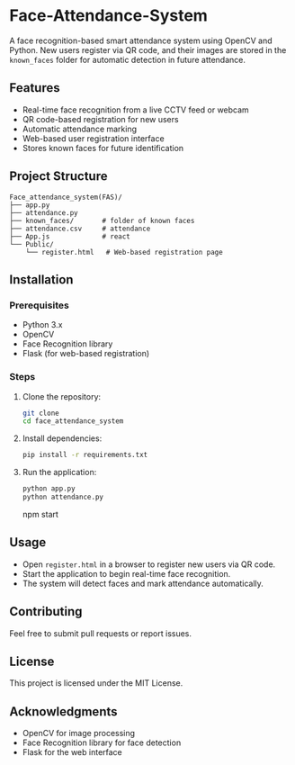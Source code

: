 # Face-Attendance-System
A face recognition-based smart attendance system using OpenCV and Python. New users register via QR code, and their images are stored in the `known_faces` folder for automatic detection in future attendance.

## Features
- Real-time face recognition from a live CCTV feed or webcam
- QR code-based registration for new users
- Automatic attendance marking
- Web-based user registration interface
- Stores known faces for future identification

## Project Structure
```
Face_attendance_system(FAS)/
├── app.py              
├── attendance.py       
├── known_faces/       # folder of known faces 
├── attendance.csv     # attendance       
├── App.js             # react
└── Public/
    └── register.html   # Web-based registration page
```

## Installation
### Prerequisites
- Python 3.x
- OpenCV
- Face Recognition library
- Flask (for web-based registration)

### Steps
1. Clone the repository:
   ```sh
   git clone 
   cd face_attendance_system
   ```

2. Install dependencies:
   ```sh
   pip install -r requirements.txt
   ```

3. Run the application:
   ```sh
   python app.py
   python attendance.py
   ```
   npm start

## Usage
- Open `register.html` in a browser to register new users via QR code.
- Start the application to begin real-time face recognition.
- The system will detect faces and mark attendance automatically.

## Contributing
Feel free to submit pull requests or report issues.

## License
This project is licensed under the MIT License.

## Acknowledgments
- OpenCV for image processing
- Face Recognition library for face detection
- Flask for the web interface

